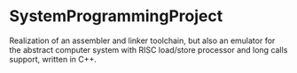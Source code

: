 # SystemProgrammingProject
 Realization of an assembler and linker toolchain, but also an emulator for the abstract computer system with RISC load/store processor and long calls support, written in C++.
